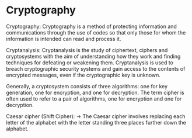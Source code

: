 # Cryptography

Cryptography: Cryptography is a method of protecting information and communications through the use of codes so that only those for whom the information is intended can read and process it.

Cryptanalysis:
Cryptanalysis is the study of ciphertext, ciphers and cryptosystems with the aim of understanding how they work and finding techniques for defeating or weakening them. Cryptanalysis is used to breach cryptographic security systems and gain access to the contents of encrypted messages, even if the cryptographic key is unknown.

Generally, a cryptosystem consists of three algorithms: one for key generation, one for encryption, and one for decryption. The term cipher is often used to refer to a pair of algorithms, one for encryption and one for decryption.

Caesar cipher (Shift Cipher):
-> The Caesar cipher involves replacing each letter of the alphabet with the letter standing three places further down the alphabet.
